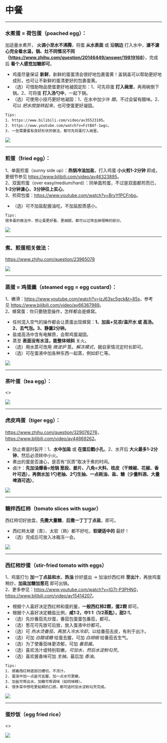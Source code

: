 # 中餐

---

### 水煮蛋 = 荷包蛋（poached egg）：

加适量水煮开，&nbsp;**火调小至水不沸腾**，将蛋&nbsp;**从水表面**&nbsp;或&nbsp;**沿锅边**&nbsp;打入水中，**溏不溏心完全看水温，锅、灶不同情况不同（<https://www.zhihu.com/question/20146449/answer/19819168>）**，完成后&nbsp;**看个人感觉加糖即可**。

- 鸡蛋尽量保证&nbsp;**新鲜**，新鲜的蛋蛋清会很好地包裹蛋黄！盖锅盖可以帮助更好地成形，也可让不新鲜的蛋清更好的包裹蛋黄。
- （选）可借助物品使蛋更好地凝固定形：1、可先将蛋&nbsp;**打入碗里**，再用碗倒下锅。2、可将蛋&nbsp;**打入汤勺中**，一起下锅。
- （选）可使用小技巧更好地凝固：1、在水中加少许&nbsp;*醋*，不过会留有醋味。2、可以&nbsp;*把水搅旋转起来*，也可使蛋更好凝固。

```
Tips:
1. https://www.bilibili.com/video/av35523105。
2. https://www.youtube.com/watch?v=FztBAf-1wgc。
3. 一些需要蛋有良好形状的做法，都可先将蛋打入碗里。
```

![](./pictures/poached_egg.jpeg)

---

### 煎蛋（fried egg）：

1、单面煎蛋（sunny side up）：**热锅冷油加盐**，打入鸡蛋&nbsp;**小火煎1-2分钟**&nbsp;即成，更细节参见&nbsp;<https://www.bilibili.com/video/av46323895>。  
2、双面煎蛋（over easy/medium/hard）：同单面煎蛋，不过是双面都煎而已，**1-2分钟溏心**，**3分钟往上实心**。  
3、煎荷包蛋：<https://www.youtube.com/watch?v=BryYfPCFnbo>。

- （选）可不加盐配酱油吃，不加盐胶质感小。

```
Tips:
很多蛋的做法中，想让蛋更好看、更细腻，都可以过筛去掉很稀的部分。
```

![](./pictures/fried_egg.jpeg)

---

### 煮、煎蛋相关做法：

<https://www.zhihu.com/question/23965078>

![](./pictures/egg_relatedworks.jpeg)

---

### 蒸蛋 = 鸡蛋羹（steamed egg = egg custard）：

1、嫩滑：<https://www.youtube.com/watch?v=jzJ63sc5gck&t=85s>，参考见&nbsp;<https://www.bilibili.com/video/av66367989>。  
2、蜂窝蛋：你只要随意操作，怎样都会是蜂窝。

- 任何混入空气的操作都会让蒸蛋出现蜂窝：**1、加盐+兑凉/温开水 或 高汤。2、去气泡。3、静置2分钟。**
- 盐或高汤中含有电解质，会帮鸡蛋凝固。
- 蒸至&nbsp;**表面没有水洼，能整体倾斜**&nbsp;关火。
- （选）用水蒸可改用&nbsp;*微波炉*&nbsp;蒸，*解冻模式*，据自家情况定时长即可。
- （选）可在蛋液中加各种东西一起蒸，例如虾仁等。 

![](./pictures/steamed_egg.jpeg)

---

### 茶叶蛋（tea egg）：

<>

![](./pictures/tea_egg.jpg)

---

### 虎皮鸡蛋（tiger egg）：

<https://www.zhihu.com/question/329076276>，<https://www.bilibili.com/video/av44669262>。

- 防止煮蛋时裂开：1、**水中加盐**&nbsp;或&nbsp;**在蛋后戳小孔**。2、水开后&nbsp;**大火最多1-2分钟**，然后必须转中小火。
- 煮出的蛋是否溏心，是否有“灰质”取决于煮的时间。
- 卤汁：**先加油爆香=炝锅&nbsp;葱段、姜片、八角=大料、桂皮（干辣椒、花椒、香叶可选），再倒水加&nbsp;1勺老抽、2勺生抽、一点耗油、盐、糖（少量料酒、大量啤酒可选）**。

![](./pictures/tiger_egg.jpeg)

---

### 糖拌西红柿（tomato slices with sugar）

西红柿切好放盘，**先撒大量糖**，**后撒一丁丁丁点盐**，即可。

- 西红柿太硬（青）、太软（熟）都不好吃，**软硬适中的**&nbsp;最好！
- （选）完成后可放入冰箱冻一会。

![](./pictures/tomato_slices_with_sugar.jpeg)

---

### 西红柿炒蛋（stir-fried tomato with eggs）

1、鸡蛋打匀&nbsp;**加一丁点盐和水**，**热油**&nbsp;炒好盛出&nbsp;->&nbsp;加油炒西红柿&nbsp;**至出汁**，再放鸡蛋稍炒，**加盐加糖加葱花**&nbsp;即可出锅。  
2、更多参见：<https://www.youtube.com/watch?v=IG7t-P3PHN0>，<https://www.bilibili.com/video/av15414207>。

- 根据个人喜好决定西红柿和蛋的量，**一般西红柿2颗，蛋2颗**&nbsp;即可。
- 根据个人喜好决定糖盐比例，**咸1:2，中1:1（1/2茶匙），甜2:1**。
- （选）先炒番茄先炒蛋，番茄包蛋蛋包番茄，都可。
- （选）葱花可先放可后放，放入蛋液中炒都可。
- （选）可&nbsp;*热水烫番茄，再放入冷水冷却*，以给番茄去皮，有利于出汁。
- （选）可加&nbsp;*白醋或糖*&nbsp;给蛋去腥，可加&nbsp;*白胡椒*&nbsp;给番茄去生气。
- （选）为了使番茄味更浓郁，可加&nbsp;*番茄酱*。
- （选）喜欢汤汁或特别软嫩，*可加水，然后水淀粉勾芡*。
- （选）喜欢酱香味可加&nbsp;*生抽*，最后加&nbsp;*香油*。

```
Tips:
1. 顺着西红柿底部凹槽切，不流汁。
2. 蛋液中加一点盐可去腥，加一点水可更嫩。
3. 加盐可帮出水，加糖可帮调味（如同味精）。
4. 很多菜中想吃更粘稠的口感，都可适时加水淀粉勾芡完成。
```

![](./pictures/stir-fried_tomato_with_eggs.jpeg)

---

### 蛋炒饭（egg fried rice）

<>

![](./pictures/egg_fried_rice.jpeg)

